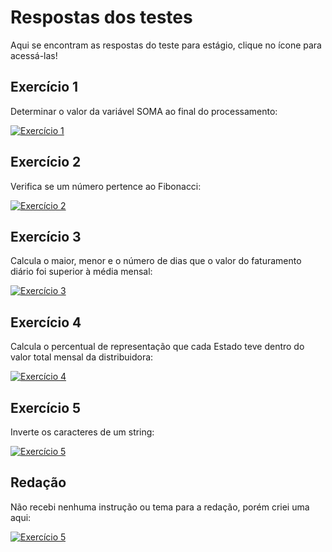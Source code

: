 # Respostas dos testes 
Aqui se encontram as respostas do teste para estágio, clique no ícone para acessá-las!

## Exercício 1
Determinar o valor da variável SOMA ao final do processamento: 

[![Exercício 1](https://img.shields.io/badge/GitHub-000?style=for-the-badge&logo=github&logoColor=90A3DC)](https://github.com/GreatestSteph/Respostas-Testes-Tecnologia/tree/main/Exerc%C3%ADcio%201%20-%20T%C3%A9cnico)

## Exercício 2
Verifica se um número pertence ao Fibonacci:

[![Exercício 2](https://img.shields.io/badge/GitHub-000?style=for-the-badge&logo=github&logoColor=blue)](https://github.com/GreatestSteph/Respostas-Testes-Tecnologia/tree/main/Exerc%C3%ADcio%202%20-%20T%C3%A9cnico)

## Exercício 3
Calcula o maior, menor e o número de dias que o valor do faturamento diário foi superior à média mensal:

[![Exercício 3](https://img.shields.io/badge/GitHub-000?style=for-the-badge&logo=github&logoColor=red)](https://github.com/GreatestSteph/Respostas-Testes-Tecnologia/tree/main/Exerc%C3%ADcio%203%20-%20T%C3%A9cnico)

## Exercício 4
Calcula o percentual de representação que cada Estado teve dentro do valor total mensal da distribuidora:

[![Exercício 4](https://img.shields.io/badge/GitHub-000?style=for-the-badge&logo=github&logoColor=green)](https://github.com/GreatestSteph/Respostas-Testes-Tecnologia/tree/main/Exerc%C3%ADcio%204%20-%20T%C3%A9cnico)

## Exercício 5
Inverte os caracteres de um string:

[![Exercício 5](https://img.shields.io/badge/GitHub-000?style=for-the-badge&logo=github&logoColor=yellow)](https://github.com/GreatestSteph/Respostas-Testes-Tecnologia/tree/main/Exerc%C3%ADcio%205%20-%20T%C3%A9cnico)

## Redação
Não recebi nenhuma instrução ou tema para a redação, porém criei uma aqui:

[![Exercício 5](https://img.shields.io/badge/GitHub-000?style=for-the-badge&logo=github&logoColor=purple)](https://github.com/GreatestSteph/Respostas-Testes-Tecnologia/tree/main/Reda%C3%A7%C3%A3o)
